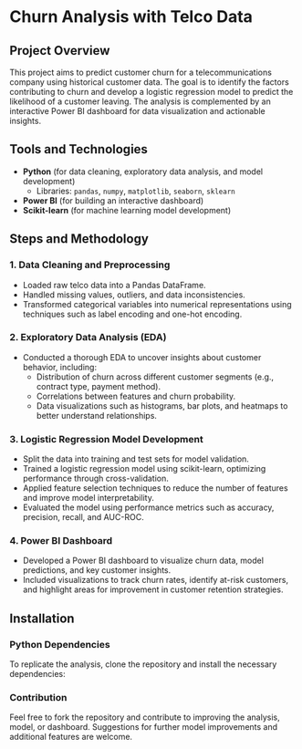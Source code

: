 # **Churn Analysis with Telco Data**

## **Project Overview**
This project aims to predict customer churn for a telecommunications company using historical customer data. The goal is to identify the factors contributing to churn and develop a logistic regression model to predict the likelihood of a customer leaving. The analysis is complemented by an interactive Power BI dashboard for data visualization and actionable insights.

## **Tools and Technologies**
- **Python** (for data cleaning, exploratory data analysis, and model development)
  - Libraries: `pandas`, `numpy`, `matplotlib`, `seaborn`, `sklearn`
- **Power BI** (for building an interactive dashboard)
- **Scikit-learn** (for machine learning model development)

## **Steps and Methodology**

### **1. Data Cleaning and Preprocessing**
- Loaded raw telco data into a Pandas DataFrame.
- Handled missing values, outliers, and data inconsistencies.
- Transformed categorical variables into numerical representations using techniques such as label encoding and one-hot encoding.

### **2. Exploratory Data Analysis (EDA)**
- Conducted a thorough EDA to uncover insights about customer behavior, including:
  - Distribution of churn across different customer segments (e.g., contract type, payment method).
  - Correlations between features and churn probability.
  - Data visualizations such as histograms, bar plots, and heatmaps to better understand relationships.

### **3. Logistic Regression Model Development**
- Split the data into training and test sets for model validation.
- Trained a logistic regression model using scikit-learn, optimizing performance through cross-validation.
- Applied feature selection techniques to reduce the number of features and improve model interpretability.
- Evaluated the model using performance metrics such as accuracy, precision, recall, and AUC-ROC.

### **4. Power BI Dashboard**
- Developed a Power BI dashboard to visualize churn data, model predictions, and key customer insights.
- Included visualizations to track churn rates, identify at-risk customers, and highlight areas for improvement in customer retention strategies.

## **Installation**

### **Python Dependencies**
To replicate the analysis, clone the repository and install the necessary dependencies:


### **Contribution**
Feel free to fork the repository and contribute to improving the analysis, model, or dashboard. Suggestions for further model improvements and additional features are welcome.
